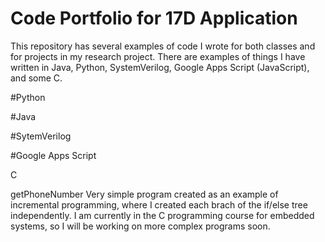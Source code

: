 # Code Portfolio for 17D Application
This repository has several examples of code I wrote for both classes and for projects in my research project. 
There are examples of things I have written in Java, Python, SystemVerilog, Google Apps Script (JavaScript), and some C.

#Python

#Java

#SytemVerilog

#Google Apps Script

C

getPhoneNumber
Very simple program created as an example of incremental programming, where I created each brach of the if/else tree independently. I am currently in the C programming course for embedded systems, so I will be working on more complex programs soon.
